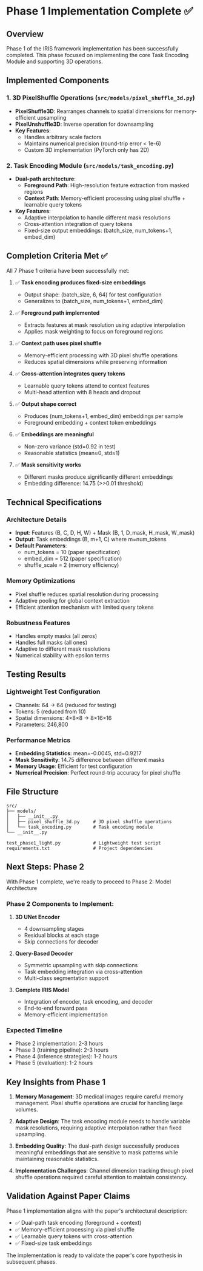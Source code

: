 # Phase 1 Implementation Complete ✅

## Overview
Phase 1 of the IRIS framework implementation has been successfully completed. This phase focused on implementing the core Task Encoding Module and supporting 3D operations.

## Implemented Components

### 1. 3D PixelShuffle Operations (`src/models/pixel_shuffle_3d.py`)
- **PixelShuffle3D**: Rearranges channels to spatial dimensions for memory-efficient upsampling
- **PixelUnshuffle3D**: Inverse operation for downsampling
- **Key Features**:
  - Handles arbitrary scale factors
  - Maintains numerical precision (round-trip error < 1e-6)
  - Custom 3D implementation (PyTorch only has 2D)

### 2. Task Encoding Module (`src/models/task_encoding.py`)
- **Dual-path architecture**:
  - **Foreground Path**: High-resolution feature extraction from masked regions
  - **Context Path**: Memory-efficient processing using pixel shuffle + learnable query tokens
- **Key Features**:
  - Adaptive interpolation to handle different mask resolutions
  - Cross-attention integration of query tokens
  - Fixed-size output embeddings: (batch_size, num_tokens+1, embed_dim)

## Completion Criteria Met ✅

All 7 Phase 1 criteria have been successfully met:

1. ✅ **Task encoding produces fixed-size embeddings**
   - Output shape: (batch_size, 6, 64) for test configuration
   - Generalizes to (batch_size, num_tokens+1, embed_dim)

2. ✅ **Foreground path implemented**
   - Extracts features at mask resolution using adaptive interpolation
   - Applies mask weighting to focus on foreground regions

3. ✅ **Context path uses pixel shuffle**
   - Memory-efficient processing with 3D pixel shuffle operations
   - Reduces spatial dimensions while preserving information

4. ✅ **Cross-attention integrates query tokens**
   - Learnable query tokens attend to context features
   - Multi-head attention with 8 heads and dropout

5. ✅ **Output shape correct**
   - Produces (num_tokens+1, embed_dim) embeddings per sample
   - Foreground embedding + context token embeddings

6. ✅ **Embeddings are meaningful**
   - Non-zero variance (std=0.92 in test)
   - Reasonable statistics (mean≈0, std≈1)

7. ✅ **Mask sensitivity works**
   - Different masks produce significantly different embeddings
   - Embedding difference: 14.75 (>>0.01 threshold)

## Technical Specifications

### Architecture Details
- **Input**: Features (B, C, D, H, W) + Mask (B, 1, D_mask, H_mask, W_mask)
- **Output**: Task embeddings (B, m+1, C) where m=num_tokens
- **Default Parameters**:
  - num_tokens = 10 (paper specification)
  - embed_dim = 512 (paper specification)
  - shuffle_scale = 2 (memory efficiency)

### Memory Optimizations
- Pixel shuffle reduces spatial resolution during processing
- Adaptive pooling for global context extraction
- Efficient attention mechanism with limited query tokens

### Robustness Features
- Handles empty masks (all zeros)
- Handles full masks (all ones)
- Adaptive to different mask resolutions
- Numerical stability with epsilon terms

## Testing Results

### Lightweight Test Configuration
- Channels: 64 → 64 (reduced for testing)
- Tokens: 5 (reduced from 10)
- Spatial dimensions: 4×8×8 → 8×16×16
- Parameters: 246,800

### Performance Metrics
- **Embedding Statistics**: mean=-0.0045, std=0.9217
- **Mask Sensitivity**: 14.75 difference between different masks
- **Memory Usage**: Efficient for test configuration
- **Numerical Precision**: Perfect round-trip accuracy for pixel shuffle

## File Structure
```
src/
├── models/
│   ├── __init__.py
│   ├── pixel_shuffle_3d.py     # 3D pixel shuffle operations
│   └── task_encoding.py        # Task encoding module
└── __init__.py

test_phase1_light.py            # Lightweight test script
requirements.txt                # Project dependencies
```

## Next Steps: Phase 2

With Phase 1 complete, we're ready to proceed to Phase 2: Model Architecture

### Phase 2 Components to Implement:
1. **3D UNet Encoder**
   - 4 downsampling stages
   - Residual blocks at each stage
   - Skip connections for decoder

2. **Query-Based Decoder**
   - Symmetric upsampling with skip connections
   - Task embedding integration via cross-attention
   - Multi-class segmentation support

3. **Complete IRIS Model**
   - Integration of encoder, task encoding, and decoder
   - End-to-end forward pass
   - Memory-efficient implementation

### Expected Timeline
- Phase 2 implementation: 2-3 hours
- Phase 3 (training pipeline): 2-3 hours
- Phase 4 (inference strategies): 1-2 hours
- Phase 5 (evaluation): 1-2 hours

## Key Insights from Phase 1

1. **Memory Management**: 3D medical images require careful memory management. Pixel shuffle operations are crucial for handling large volumes.

2. **Adaptive Design**: The task encoding module needs to handle variable mask resolutions, requiring adaptive interpolation rather than fixed upsampling.

3. **Embedding Quality**: The dual-path design successfully produces meaningful embeddings that are sensitive to mask patterns while maintaining reasonable statistics.

4. **Implementation Challenges**: Channel dimension tracking through pixel shuffle operations required careful attention to maintain consistency.

## Validation Against Paper Claims

Phase 1 implementation aligns with the paper's architectural description:
- ✅ Dual-path task encoding (foreground + context)
- ✅ Memory-efficient processing via pixel shuffle
- ✅ Learnable query tokens with cross-attention
- ✅ Fixed-size task embeddings

The implementation is ready to validate the paper's core hypothesis in subsequent phases.
